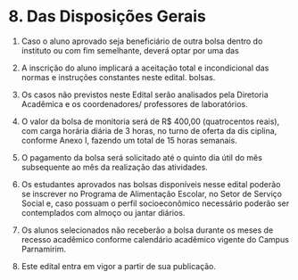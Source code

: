# 8. Das Disposições Gerais
1. Caso o aluno aprovado seja beneficiário de outra bolsa dentro do instituto ou com fim semelhante, deverá optar por uma das

2. A inscrição do aluno implicará a aceitação total e incondicional das normas e instruções constantes neste edital. bolsas.

3. Os casos não previstos neste Edital serão analisados pela Diretoria Acadêmica e os coordenadores/ professores de laboratórios.

4. O valor da bolsa de monitoria será de R$ 400,00 (quatrocentos reais), com carga horária diária de 3 horas, no turno de oferta da dis ciplina, conforme Anexo I, fazendo um total de 15 horas semanais.

5. O pagamento da bolsa será solicitado até o quinto dia útil do mês subsequente ao mês da realização das atividades.

6. Os estudantes aprovados nas bolsas disponíveis nesse edital poderão se inscrever no Programa de Alimentação Escolar, no Setor de Serviço Social e, caso possuam o perfil socioeconômico necessário poderão ser contemplados com almoço ou jantar diários.

7. Os alunos selecionados não receberão a bolsa durante os meses de recesso acadêmico conforme calendário acadêmico vigente do Campus Parnamirim.

8. Este edital entra em vigor a partir de sua publicação.
